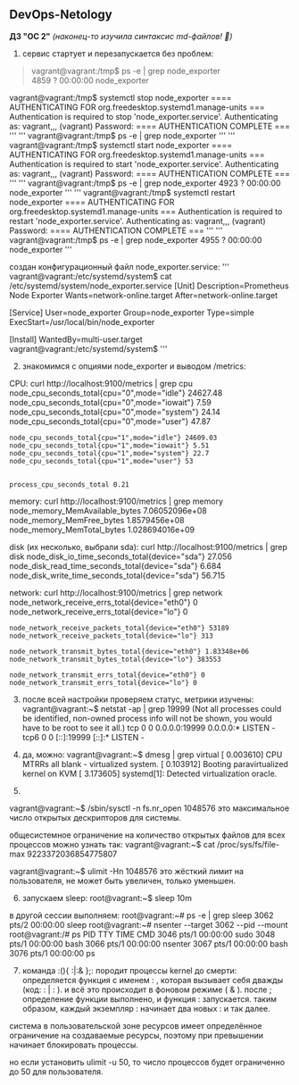 ## DevOps-Netology
**ДЗ "ОС 2"** *(наконец-то изучила синтаксис md-файлов! :whale2:)*

1. сервис стартует и перезапускается без проблем:

>vagrant@vagrant:/tmp$ ps -e | grep node_exporter  
   4859 ?        00:00:00 node_exporter


vagrant@vagrant:/tmp$ systemctl stop node_exporter
==== AUTHENTICATING FOR org.freedesktop.systemd1.manage-units ===
Authentication is required to stop 'node_exporter.service'.
Authenticating as: vagrant,,, (vagrant)
Password:
==== AUTHENTICATION COMPLETE ===
'''
'''
vagrant@vagrant:/tmp$ ps -e | grep node_exporter
'''
'''
vagrant@vagrant:/tmp$ systemctl start node_exporter
==== AUTHENTICATING FOR org.freedesktop.systemd1.manage-units ===
Authentication is required to start 'node_exporter.service'.
Authenticating as: vagrant,,, (vagrant)
Password:
==== AUTHENTICATION COMPLETE ===
'''
'''
vagrant@vagrant:/tmp$ ps -e | grep node_exporter
   4923 ?        00:00:00 node_exporter
'''
'''
vagrant@vagrant:/tmp$ systemctl restart node_exporter
==== AUTHENTICATING FOR org.freedesktop.systemd1.manage-units ===
Authentication is required to restart 'node_exporter.service'.
Authenticating as: vagrant,,, (vagrant)
Password:
==== AUTHENTICATION COMPLETE ===
'''
'''
vagrant@vagrant:/tmp$ ps -e | grep node_exporter
   4955 ?        00:00:00 node_exporter
'''

создан конфигурационный файл node_exporter.service:
'''
vagrant@vagrant:/etc/systemd/system$ cat /etc/systemd/system/node_exporter.service
[Unit]
Description=Prometheus Node Exporter
Wants=network-online.target
After=network-online.target

[Service]
User=node_exporter
Group=node_exporter
Type=simple
ExecStart=/usr/local/bin/node_exporter

[Install]
WantedBy=multi-user.target
vagrant@vagrant:/etc/systemd/system$
'''

2. знакомимся с опциями node_exporter и выводом /metrics:

CPU: curl http://localhost:9100/metrics | grep cpu 
	node_cpu_seconds_total{cpu="0",mode="idle"} 24627.48
	node_cpu_seconds_total{cpu="0",mode="iowait"} 7.59
	node_cpu_seconds_total{cpu="0",mode="system"} 24.14
	node_cpu_seconds_total{cpu="0",mode="user"} 47.87
		
	node_cpu_seconds_total{cpu="1",mode="idle"} 24609.03
	node_cpu_seconds_total{cpu="1",mode="iowait"} 5.51
	node_cpu_seconds_total{cpu="1",mode="system"} 22.7
	node_cpu_seconds_total{cpu="1",mode="user"} 53

		
	process_cpu_seconds_total 0.21

memory: curl http://localhost:9100/metrics | grep memory
	node_memory_MemAvailable_bytes 7.06052096e+08
	node_memory_MemFree_bytes 1.8579456e+08
	node_memory_MemTotal_bytes 1.028694016e+09
		
disk (их несколько, выбрали sda): curl http://localhost:9100/metrics | grep disk
	node_disk_io_time_seconds_total{device="sda"} 27.056
	node_disk_read_time_seconds_total{device="sda"} 6.684
	node_disk_write_time_seconds_total{device="sda"} 56.715
		
network: curl http://localhost:9100/metrics | grep network
	node_network_receive_errs_total{device="eth0"} 0
	node_network_receive_errs_total{device="lo"} 0
	
	node_network_receive_packets_total{device="eth0"} 53189
	node_network_receive_packets_total{device="lo"} 313
	
	node_network_transmit_bytes_total{device="eth0"} 1.83348e+06
	node_network_transmit_bytes_total{device="lo"} 383553
	
	node_network_transmit_errs_total{device="eth0"} 0
	node_network_transmit_errs_total{device="lo"} 0

3. после всей настройки проверяем статус, метрики изучены:
	vagrant@vagrant:~$ netstat -ap | grep 19999
	(Not all processes could be identified, non-owned process info
	 will not be shown, you would have to be root to see it all.)
	tcp        0      0 0.0.0.0:19999           0.0.0.0:*               LISTEN      -
	tcp6       0      0 [::]:19999              [::]:*                  LISTEN      -

4. да, можно:
vagrant@vagrant:~$ dmesg | grep virtual
[    0.003610] CPU MTRRs all blank - virtualized system.
[    0.103912] Booting paravirtualized kernel on KVM
[    3.173605] systemd[1]: Detected virtualization oracle.

5. 
vagrant@vagrant:~$ /sbin/sysctl -n fs.nr_open
1048576
это максимальное число открытых дескрипторов для системы.

общесистемное ограничение на количество открытых файлов для всех процессов можно узнать так:
vagrant@vagrant:~$ cat /proc/sys/fs/file-max
9223372036854775807

vagrant@vagrant:~$ ulimit -Hn
1048576
это жёсткий лимит на пользователя, не может быть увеличен, только уменьшен.

6. запускаем sleep:
root@vagrant:~$ sleep 10m

в другой сессии выполняем:
root@vagrant:~# ps -e | grep sleep
   3062 pts/2    00:00:00 sleep
root@vagrant:~# nsenter --target 3062 --pid --mount
root@vagrant:/# ps
    PID TTY          TIME CMD
   3046 pts/1    00:00:00 sudo
   3048 pts/1    00:00:00 bash
   3066 pts/1    00:00:00 nsenter
   3067 pts/1    00:00:00 bash
   3076 pts/1    00:00:00 ps

7. команда :(){ :|:& };: породит процессы kernel до смерти: 
определяется функция с именем : , которая вызывает себя дважды (код: : | : ).
и всё это происходит в фоновом режиме ( & ). 
после ; определение функции выполнено, и функция : запускается.
таким образом, каждый экземпляр : начинает два новых : и так далее.

система в пользовательской зоне ресурсов имеет определённое ограничение на создаваемые ресурсы,
поэтому при превышении начинает блокировать процессы. 

но если установить ulimit -u 50, то число процессов будет ограниченно до 50 для пользователя. 